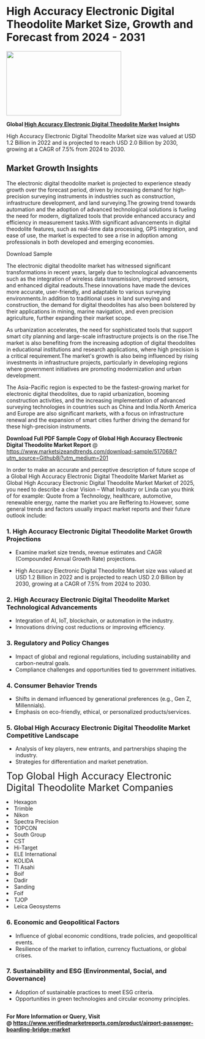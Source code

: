 <H1>High Accuracy Electronic Digital Theodolite Market Size, Growth and Forecast from 2024 - 2031</H1><img class="aligncenter size-medium wp-image-584254" src="https://thirdeyenews.in/wp-content/uploads/2024/09/Global-Market-Research-300x168.jpeg" alt="" width="300" height="168" /><p><strong>Global&nbsp;<a href="https://www.marketsizeandtrends.com/download-sample/517068/?utm_source=Github8j?utm_medium=201">High Accuracy Electronic Digital Theodolite Market</a> Insights</strong></p><p>High Accuracy Electronic Digital Theodolite Market size was valued at USD 1.2 Billion in 2022 and is projected to reach USD 2.0 Billion by 2030, growing at a CAGR of 7.5% from 2024 to 2030.</p><p><h2>Market Growth Insights</h2> <p>The electronic digital theodolite market is projected to experience steady growth over the forecast period, driven by increasing demand for high-precision surveying instruments in industries such as construction, infrastructure development, and land surveying.The growing trend towards automation and the adoption of advanced technological solutions is fueling the need for modern, digitalized tools that provide enhanced accuracy and efficiency in measurement tasks.With significant advancements in digital theodolite features, such as real-time data processing, GPS integration, and ease of use, the market is expected to see a rise in adoption among professionals in both developed and emerging economies.</p> <p>Download Sample</p> <p>The electronic digital theodolite market has witnessed significant transformations in recent years, largely due to technological advancements such as the integration of wireless data transmission, improved sensors, and enhanced digital readouts.These innovations have made the devices more accurate, user-friendly, and adaptable to various surveying environments.In addition to traditional uses in land surveying and construction, the demand for digital theodolites has also been bolstered by their applications in mining, marine navigation, and even precision agriculture, further expanding their market scope.</p> <p>As urbanization accelerates, the need for sophisticated tools that support smart city planning and large-scale infrastructure projects is on the rise.The market is also benefiting from the increasing adoption of digital theodolites in educational institutions and research applications, where high precision is a critical requirement.The market's growth is also being influenced by rising investments in infrastructure projects, particularly in developing regions where government initiatives are promoting modernization and urban development.</p> <p>The Asia-Pacific region is expected to be the fastest-growing market for electronic digital theodolites, due to rapid urbanization, booming construction activities, and the increasing implementation of advanced surveying technologies in countries such as China and India.North America and Europe are also significant markets, with a focus on infrastructure renewal and the expansion of smart cities further driving the demand for these high-precision instruments.</p> <p></p><p><span class=""><strong>Download Full PDF Sample Copy of Global High Accuracy Electronic Digital Theodolite Market Report</strong> @ <a href="https://www.marketsizeandtrends.com/download-sample/517068/?utm_source=Github8j?utm_medium=201" target="_blank">https://www.marketsizeandtrends.com/download-sample/517068/?utm_source=Github8j?utm_medium=201</a></span></p><p>In order to make an accurate and perceptive description of future scope of a Global&nbsp;High Accuracy Electronic Digital Theodolite Market Market as Global&nbsp;High Accuracy Electronic Digital Theodolite Market Market of 2025, you need to describe a clear Vision &ndash; What Industry or Linda can you think of for example: Quote from a Technology, healthcare, automotive, renewable energy, name the market you are Reffering to.However, some general trends and factors usually impact market reports and their future outlook include:</p><h3>1.&nbsp;<strong>High Accuracy Electronic Digital Theodolite Market Growth Projections</strong></h3><ul><li>Examine market size trends, revenue estimates and CAGR (Compounded Annual Growth Rate) projections.</li><li><p>High Accuracy Electronic Digital Theodolite Market size was valued at USD 1.2 Billion in 2022 and is projected to reach USD 2.0 Billion by 2030, growing at a CAGR of 7.5% from 2024 to 2030.</p></li></ul><h3>2.&nbsp;<strong>High Accuracy Electronic Digital Theodolite Market Technological Advancements</strong></h3><ul><li>Integration of AI, IoT, blockchain, or automation in the industry.</li><li>Innovations driving cost reductions or improving efficiency.</li></ul><h3>3.&nbsp;<strong>Regulatory and Policy Changes</strong></h3><ul><li>Impact of global and regional regulations, including sustainability and carbon-neutral goals.</li><li>Compliance challenges and opportunities tied to government initiatives.</li></ul><h3>4.&nbsp;<strong>Consumer Behavior Trends</strong></h3><ul><li>Shifts in demand influenced by generational preferences (e.g., Gen Z, Millennials).</li><li>Emphasis on eco-friendly, ethical, or personalized products/services.</li></ul><h3>5.&nbsp;<strong>Global High Accuracy Electronic Digital Theodolite Market Competitive Landscape</strong></h3><ul><li>Analysis of key players, new entrants, and partnerships shaping the industry.</li><li>Strategies for differentiation and market penetration.</li></ul><p data-pm-slice="1 1 []"><span style="color: inherit; font-family: inherit; font-size: 25px;">Top Global High Accuracy Electronic Digital Theodolite Market Companies</span></p><div class="" data-test-id=""><p><li>Hexagon</li><li> Trimble</li><li> Nikon</li><li> Spectra Precision</li><li> TOPCON</li><li> South Group</li><li> CST</li><li> Hi-Target</li><li> ELE International</li><li> KOLIDA</li><li> TI Asahi</li><li> Boif</li><li> Dadir</li><li> Sanding</li><li> Foif</li><li> TJOP</li><li> Leica Geosystems</li></p></div><h3>6.&nbsp;<strong>Economic and Geopolitical Factors</strong></h3><ul><li>Influence of global economic conditions, trade policies, and geopolitical events.</li><li>Resilience of the market to inflation, currency fluctuations, or global crises.</li></ul><h3>7.&nbsp;<strong>Sustainability and ESG (Environmental, Social, and Governance)</strong></h3><ul><li>Adoption of sustainable practices to meet ESG criteria.</li><li>Opportunities in green technologies and circular economy principles.</li></ul><h2><strong style="font-size: 14px;">For More Information or Query, Visit @&nbsp;</strong><a style="background-color: #ffffff; font-size: 14px;" href="https://www.marketsizeandtrends.com/report/high-accuracy-electronic-digital-theodolite-market/" target="_blank">https://www.verifiedmarketreports.com/product/airport-passenger-boarding-bridge-market</a></h2>